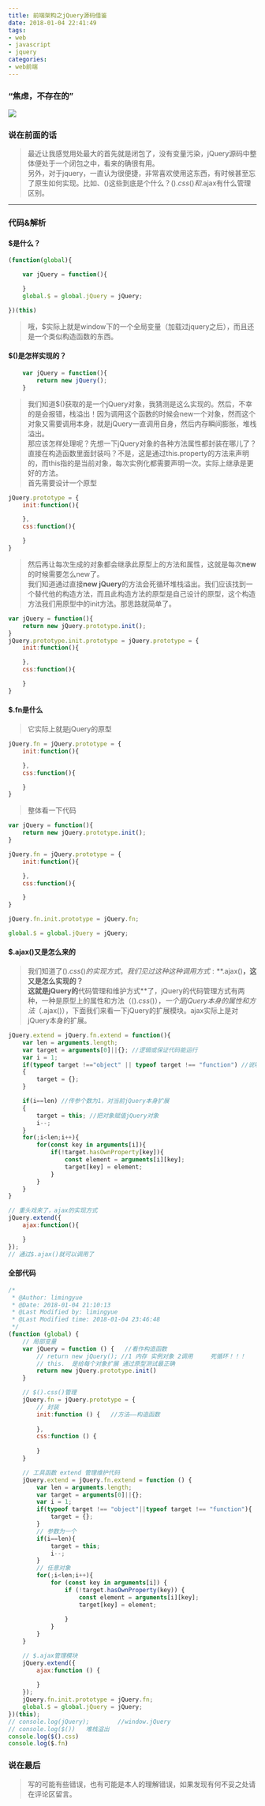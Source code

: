 ```yaml
---
title: 前端架构之jQuery源码借鉴
date: 2018-01-04 22:41:49
tags:
- web
- javascript
- jquery
categories:
- web前端
---
```


### “焦虑，不存在的”<br>

![](MyWebArch-jQuery-1/bz-bh-gewei.jpg)

### 说在前面的话
> 最近让我感觉用处最大的首先就是闭包了，没有变量污染，jQuery源码中整体便处于一个闭包之中，看来的确很有用。<br>
>另外，对于jquery，一直认为很便捷，非常喜欢使用这东西，有时候甚至忘了原生如何实现。比如$、$()这些到底是个什么？$().css()和$.ajax有什么管理区别。

--- 

### 代码&解析

#### $是什么？


```javascript
(function(global){

    var jQuery = function(){

    }
    global.$ = global.jQuery = jQuery;

})(this)

```
> 哦，$实际上就是window下的一个全局变量（加载过jquery之后），而且还是一个类似构造函数的东西。

#### $()是怎样实现的？

```javascript
    var jQuery = function(){
        return new jQuery();
    }
```

> 我们知道$()获取的是一个jQuery对象，我猜测是这么实现的。然后，不幸的是会报错，栈溢出！因为调用这个函数的时候会new一个对象，然而这个对象又需要调用本身，就是jQuery一直调用自身，然后内存瞬间膨胀，堆栈溢出。<br>
> 那应该怎样处理呢？先想一下jQuery对象的各种方法属性都封装在哪儿了？直接在构造函数里面封装吗？不是，这是通过this.property的方法来声明的，而this指的是当前对象，每次实例化都需要声明一次。实际上继承是更好的方法。<br>
> 首先需要设计一个原型
```javascript
jQuery.prototype = {
    init:function(){

    },
    css:function(){

    }
}
```
> 然后再让每次生成的对象都会继承此原型上的方法和属性，这就是每次**new**的时候需要怎么new了。<br>
> 我们知道通过直接**new jQuery**的方法会死循环堆栈溢出。我们应该找到一个替代他的构造方法，而且此构造方法的原型是自己设计的原型，这个构造方法我们用原型中的init方法。那思路就简单了。
```javascript
var jQuery = function(){
    return new jQuery.prototype.init();
}
jQuery.prototype.init.prototype = jQuery.prototype = {
    init:function(){

    },
    css:function(){

    }
}
```
#### $.fn是什么

> 它实际上就是jQuery的原型

```javascript
jQuery.fn = jQuery.prototype = {
    init:function(){

    },
    css:function(){

    }
}
```

> 整体看一下代码
```javascript
var jQuery = function(){
    return new jQuery.prototype.init();
}

jQuery.fn = jQuery.prototype = {
    init:function(){

    },
    css:function(){

    }
}

jQuery.fn.init.prototype = jQuery.fn;

global.$ = global.jQuery = jQuery;

```

#### $.ajax()又是怎么来的
> 我们知道了$().css()的实现方式，我们见过这种这种调用方式:**$.ajax()**，这又是怎么实现的？<br>
> 这就是jQuery的**代码管理和维护方式**了，jQuery的代码管理方式有两种，一种是原型上的属性和方法（$().css()），一个是jQuery本身的属性和方法（$.ajax()），下面我们来看一下jQuery的扩展模块。ajax实际上是对jQuery本身的扩展。

```javascript
jQuery.extend = jQuery.fn.extend = function(){
    var len = arguments.length;
    var target = arguments[0]||{}; //逻辑或保证代码能运行
    var i = 1;
    if(typeof target !=="object" || typeof target !== "function") //说明不是引用类型和函数，是数值类型
    {
        target = {};
    }

    if(i==len) //传参个数为1，对当前jQuery本身扩展
    {
        target = this; //把对象赋值jQuery对象
        i--;
    }
    for(;i<len;i++){
        for(const key in arguments[i]){
            if(!target.hasOwnProperty[key]){
                const element = arguments[i][key];
                target[key] = element;
            }
        }
    }
}

// 重头戏来了，ajax的实现方式
jQuery.extend({
    ajax:function(){

    }
});
// 通过$.ajax()就可以调用了
```
#### 全部代码
```javascript
/*
 * @Author: limingyue 
 * @Date: 2018-01-04 21:10:13 
 * @Last Modified by: limingyue
 * @Last Modified time: 2018-01-04 23:46:48
 */
(function (global) {
    // 局部变量
    var jQuery = function () {   //看作构造函数
        // return new jQuery(); //1 内存 实例对象 2调用     死循环！！！
        // this.  是给每个对象扩展 通过原型测试最正确
        return new jQuery.prototype.init()
    }

    // $().css()管理
    jQuery.fn = jQuery.prototype = {
        // 封装
        init:function () {   //方法——构造函数
            
        },
        css:function () {
            
        }
    }

    // 工具函数 extend 管理维护代码
    jQuery.extend = jQuery.fn.extend = function () {
        var len = arguments.length;
        var target = arguments[0]||{};
        var i = 1;
        if(typeof target !== "object"||typeof target !== "function"){
            target = {};
        }
        // 参数为一个
        if(i==len){
            target = this;
            i--;
        }
        // 任意对象
        for(;i<len;i++){
            for (const key in arguments[i]) {
                if (!target.hasOwnProperty(key)) {
                    const element = arguments[i][key];
                    target[key] = element;
                    
                }
            }
        }
    }

    // $.ajax管理模块
    jQuery.extend({
        ajax:function () {
            
        }
    });
    jQuery.fn.init.prototype = jQuery.fn;
    global.$ = global.jQuery = jQuery;
})(this);
// console.log(jQuery);        //window.jQuery
// console.log($())   堆栈溢出
console.log($().css)
console.log($.fn)
```

### 说在最后

> 写的可能有些错误，也有可能是本人的理解错误，如果发现有何不妥之处请在评论区留言。